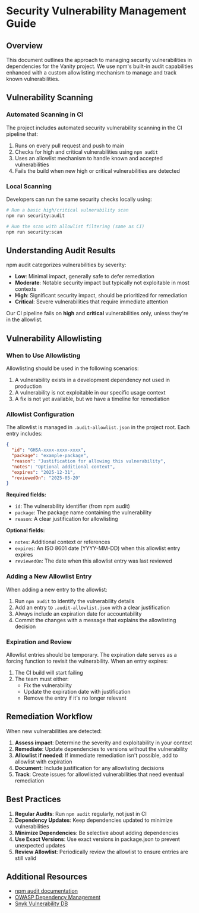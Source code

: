 # Security Vulnerability Management Guide

## Overview

This document outlines the approach to managing security vulnerabilities in dependencies for the Vanity project. We use npm's built-in audit capabilities enhanced with a custom allowlisting mechanism to manage and track known vulnerabilities.

## Vulnerability Scanning

### Automated Scanning in CI

The project includes automated security vulnerability scanning in the CI pipeline that:

1. Runs on every pull request and push to main
2. Checks for high and critical vulnerabilities using `npm audit`
3. Uses an allowlist mechanism to handle known and accepted vulnerabilities
4. Fails the build when new high or critical vulnerabilities are detected

### Local Scanning

Developers can run the same security checks locally using:

```bash
# Run a basic high/critical vulnerability scan
npm run security:audit

# Run the scan with allowlist filtering (same as CI)
npm run security:scan
```

## Understanding Audit Results

npm audit categorizes vulnerabilities by severity:

- **Low**: Minimal impact, generally safe to defer remediation
- **Moderate**: Notable security impact but typically not exploitable in most contexts
- **High**: Significant security impact, should be prioritized for remediation
- **Critical**: Severe vulnerabilities that require immediate attention

Our CI pipeline fails on **high** and **critical** vulnerabilities only, unless they're in the allowlist.

## Vulnerability Allowlisting

### When to Use Allowlisting

Allowlisting should be used in the following scenarios:

1. A vulnerability exists in a development dependency not used in production
2. A vulnerability is not exploitable in our specific usage context
3. A fix is not yet available, but we have a timeline for remediation

### Allowlist Configuration

The allowlist is managed in `.audit-allowlist.json` in the project root. Each entry includes:

```json
{
  "id": "GHSA-xxxx-xxxx-xxxx",
  "package": "example-package",
  "reason": "Justification for allowing this vulnerability",
  "notes": "Optional additional context",
  "expires": "2025-12-31",
  "reviewedOn": "2025-05-20"
}
```

**Required fields:**

- `id`: The vulnerability identifier (from npm audit)
- `package`: The package name containing the vulnerability
- `reason`: A clear justification for allowlisting

**Optional fields:**

- `notes`: Additional context or references
- `expires`: An ISO 8601 date (YYYY-MM-DD) when this allowlist entry expires
- `reviewedOn`: The date when this allowlist entry was last reviewed

### Adding a New Allowlist Entry

When adding a new entry to the allowlist:

1. Run `npm audit` to identify the vulnerability details
2. Add an entry to `.audit-allowlist.json` with a clear justification
3. Always include an expiration date for accountability
4. Commit the changes with a message that explains the allowlisting decision

### Expiration and Review

Allowlist entries should be temporary. The expiration date serves as a forcing function to revisit the vulnerability. When an entry expires:

1. The CI build will start failing
2. The team must either:
   - Fix the vulnerability
   - Update the expiration date with justification
   - Remove the entry if it's no longer relevant

## Remediation Workflow

When new vulnerabilities are detected:

1. **Assess impact**: Determine the severity and exploitability in your context
2. **Remediate**: Update dependencies to versions without the vulnerability
3. **Allowlist if needed**: If immediate remediation isn't possible, add to allowlist with expiration
4. **Document**: Include justification for any allowlisting decisions
5. **Track**: Create issues for allowlisted vulnerabilities that need eventual remediation

## Best Practices

1. **Regular Audits**: Run `npm audit` regularly, not just in CI
2. **Dependency Updates**: Keep dependencies updated to minimize vulnerabilities
3. **Minimize Dependencies**: Be selective about adding dependencies
4. **Use Exact Versions**: Use exact versions in package.json to prevent unexpected updates
5. **Review Allowlist**: Periodically review the allowlist to ensure entries are still valid

## Additional Resources

- [npm audit documentation](https://docs.npmjs.com/cli/v9/commands/npm-audit)
- [OWASP Dependency Management](https://owasp.org/www-project-top-ten/2017/A9_2017-Using_Components_with_Known_Vulnerabilities)
- [Snyk Vulnerability DB](https://security.snyk.io/)
